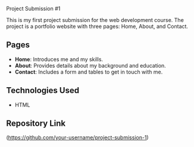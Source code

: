 Project Submission #1

This is my first project submission for the web development course. The project is a portfolio website with three pages: Home, About, and Contact.

## Pages
- **Home**: Introduces me and my skills.
- **About**: Provides details about my background and education.
- **Contact**: Includes a form and tables to get in touch with me.

## Technologies Used
- HTML

## Repository Link
(https://github.com/your-username/project-submission-1)
